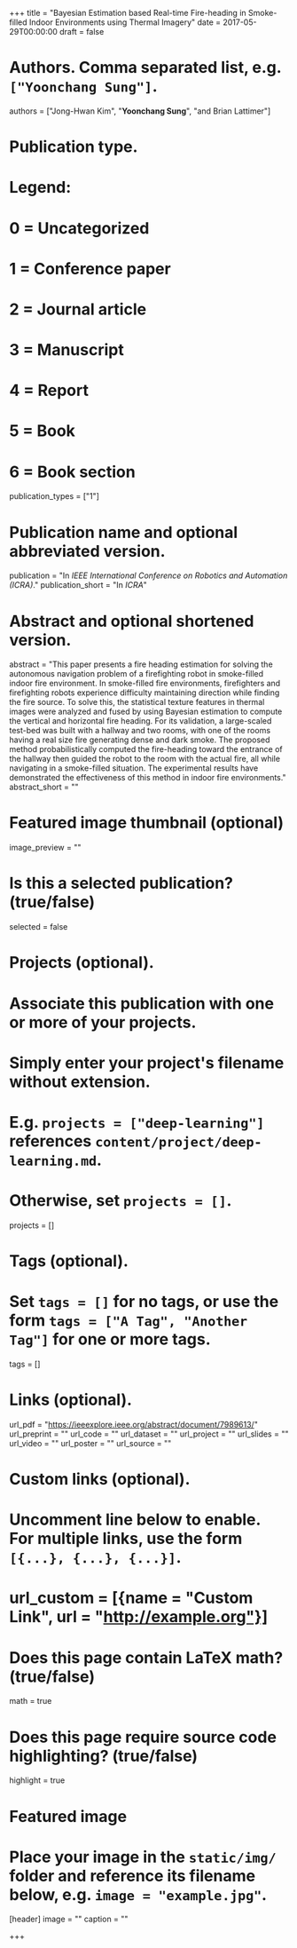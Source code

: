 +++
title = "Bayesian Estimation based Real-time Fire-heading in Smoke-filled Indoor Environments using Thermal Imagery"
date = 2017-05-29T00:00:00
draft = false

# Authors. Comma separated list, e.g. `["Yoonchang Sung"]`.
authors = ["Jong-Hwan Kim", "**Yoonchang Sung**", "and Brian Lattimer"]

# Publication type.
# Legend:
# 0 = Uncategorized
# 1 = Conference paper
# 2 = Journal article
# 3 = Manuscript
# 4 = Report
# 5 = Book
# 6 = Book section
publication_types = ["1"]

# Publication name and optional abbreviated version.
publication = "In *IEEE International Conference on Robotics and Automation (ICRA)*."
publication_short = "In *ICRA*"

# Abstract and optional shortened version.
abstract = "This paper presents a fire heading estimation for solving the autonomous navigation problem of a firefighting robot in smoke-filled indoor fire environment. In smoke-filled fire environments, firefighters and firefighting robots experience difficulty maintaining direction while finding the fire source. To solve this, the statistical texture features in thermal images were analyzed and fused by using Bayesian estimation to compute the vertical and horizontal fire heading. For its validation, a large-scaled test-bed was built with a hallway and two rooms, with one of the rooms having a real size fire generating dense and dark smoke. The proposed method probabilistically computed the fire-heading toward the entrance of the hallway then guided the robot to the room with the actual fire, all while navigating in a smoke-filled situation. The experimental results have demonstrated the effectiveness of this method in indoor fire environments."
abstract_short = ""

# Featured image thumbnail (optional)
image_preview = ""

# Is this a selected publication? (true/false)
selected = false

# Projects (optional).
#   Associate this publication with one or more of your projects.
#   Simply enter your project's filename without extension.
#   E.g. `projects = ["deep-learning"]` references `content/project/deep-learning.md`.
#   Otherwise, set `projects = []`.
projects = []

# Tags (optional).
#   Set `tags = []` for no tags, or use the form `tags = ["A Tag", "Another Tag"]` for one or more tags.
tags = []

# Links (optional).
url_pdf = "https://ieeexplore.ieee.org/abstract/document/7989613/"
url_preprint = ""
url_code = ""
url_dataset = ""
url_project = ""
url_slides = ""
url_video = ""
url_poster = ""
url_source = ""

# Custom links (optional).
#   Uncomment line below to enable. For multiple links, use the form `[{...}, {...}, {...}]`.
# url_custom = [{name = "Custom Link", url = "http://example.org"}]

# Does this page contain LaTeX math? (true/false)
math = true

# Does this page require source code highlighting? (true/false)
highlight = true

# Featured image
# Place your image in the `static/img/` folder and reference its filename below, e.g. `image = "example.jpg"`.
[header]
image = ""
caption = ""

+++

